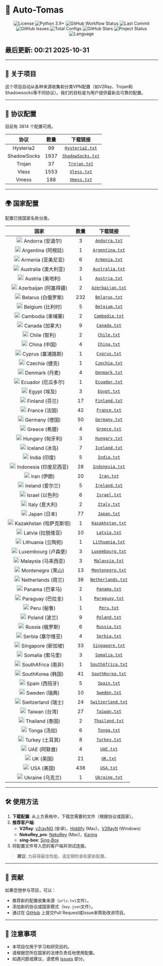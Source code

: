 # 🚀 Auto-Tomas

<p align="center">
  <img src="https://img.shields.io/github/license/areyrteuurt/Auto-Tomas?style=flat-square&color=blue" alt="License" />
  <img src="https://img.shields.io/badge/python-3.9%2B-3776AB?style=flat-square&logo=python" alt="Python 3.9+" />
  <img src="https://img.shields.io/github/actions/workflow/status/areyrteuurt/Auto-Tomas/scraper.yml?style=flat-square" alt="GitHub Workflow Status" />
  <img src="https://img.shields.io/github/last-commit/areyrteuurt/Auto-Tomas?style=flat-square" alt="Last Commit" />
  <br>
  <img src="https://img.shields.io/github/issues/areyrteuurt/Auto-Tomas?style=flat-square" alt="GitHub Issues" />
  <img src="https://img.shields.io/badge/Configs-3814-blue?style=flat-square" alt="Total Configs" />
  <img src="https://img.shields.io/github/stars/areyrteuurt/Auto-Tomas?style=social" alt="GitHub Stars" />
  <img src="https://img.shields.io/badge/status-active-brightgreen?style=flat-square" alt="Project Status" />
  <img src="https://img.shields.io/badge/language-中文%20%26%20English-007EC6?style=flat-square" alt="Language" />
</p>

## 最后更新: 00:21 2025-10-31

---

## 📖 关于项目
这个项目自动从各种来源收集和分类VPN配置（如V2Ray、Trojan和Shadowsocks等不同协议）。我们的目标是为用户提供最新且可靠的配置。



---

## 📁 协议配置
目前有 3814 个配置可用。

<div align="center">

| 协议 | 数量 | 下载链接 |
|:-------:|:-----:|:------------:|
| Hysteria2 | 99 | [`Hysteria2.txt`](https://raw.githubusercontent.com/areyrteuurt/Auto-Tomas/refs/heads/main/configs/protocols/Hysteria2.txt) |
| ShadowSocks | 1937 | [`ShadowSocks.txt`](https://raw.githubusercontent.com/areyrteuurt/Auto-Tomas/refs/heads/main/configs/protocols/ShadowSocks.txt) |
| Trojan | 37 | [`Trojan.txt`](https://raw.githubusercontent.com/areyrteuurt/Auto-Tomas/refs/heads/main/configs/protocols/Trojan.txt) |
| Vless | 1553 | [`Vless.txt`](https://raw.githubusercontent.com/areyrteuurt/Auto-Tomas/refs/heads/main/configs/protocols/Vless.txt) |
| Vmess | 188 | [`Vmess.txt`](https://raw.githubusercontent.com/areyrteuurt/Auto-Tomas/refs/heads/main/configs/protocols/Vmess.txt) |
</div>

---


## 🌍 国家配置
配置已按国家名称分类。

<div align="center">

| 国家 | 数量 | 下载链接 |
|:----:|:-----:|:------------:|
| <img src="https://flagcdn.com/w20/ad.png" width="20" alt="Andorra flag">  Andorra (安道尔) | 3 | [`Andorra.txt`](https://raw.githubusercontent.com/areyrteuurt/Auto-Tomas/refs/heads/main/configs/countries/Andorra.txt) |
| <img src="https://flagcdn.com/w20/ar.png" width="20" alt="Argentina flag">  Argentina (阿根廷) | 1 | [`Argentina.txt`](https://raw.githubusercontent.com/areyrteuurt/Auto-Tomas/refs/heads/main/configs/countries/Argentina.txt) |
| <img src="https://flagcdn.com/w20/am.png" width="20" alt="Armenia flag">  Armenia (亚美尼亚) | 6 | [`Armenia.txt`](https://raw.githubusercontent.com/areyrteuurt/Auto-Tomas/refs/heads/main/configs/countries/Armenia.txt) |
| <img src="https://flagcdn.com/w20/au.png" width="20" alt="Australia flag">  Australia (澳大利亚) | 3 | [`Australia.txt`](https://raw.githubusercontent.com/areyrteuurt/Auto-Tomas/refs/heads/main/configs/countries/Australia.txt) |
| <img src="https://flagcdn.com/w20/at.png" width="20" alt="Austria flag">  Austria (奥地利) | 1 | [`Austria.txt`](https://raw.githubusercontent.com/areyrteuurt/Auto-Tomas/refs/heads/main/configs/countries/Austria.txt) |
| <img src="https://flagcdn.com/w20/az.png" width="20" alt="Azerbaijan flag">  Azerbaijan (阿塞拜疆) | 2 | [`Azerbaijan.txt`](https://raw.githubusercontent.com/areyrteuurt/Auto-Tomas/refs/heads/main/configs/countries/Azerbaijan.txt) |
| <img src="https://flagcdn.com/w20/by.png" width="20" alt="Belarus flag">  Belarus (白俄罗斯) | 232 | [`Belarus.txt`](https://raw.githubusercontent.com/areyrteuurt/Auto-Tomas/refs/heads/main/configs/countries/Belarus.txt) |
| <img src="https://flagcdn.com/w20/be.png" width="20" alt="Belgium flag">  Belgium (比利时) | 5 | [`Belgium.txt`](https://raw.githubusercontent.com/areyrteuurt/Auto-Tomas/refs/heads/main/configs/countries/Belgium.txt) |
| <img src="https://flagcdn.com/w20/kh.png" width="20" alt="Cambodia flag">  Cambodia (柬埔寨) | 2 | [`Cambodia.txt`](https://raw.githubusercontent.com/areyrteuurt/Auto-Tomas/refs/heads/main/configs/countries/Cambodia.txt) |
| <img src="https://flagcdn.com/w20/ca.png" width="20" alt="Canada flag">  Canada (加拿大) | 9 | [`Canada.txt`](https://raw.githubusercontent.com/areyrteuurt/Auto-Tomas/refs/heads/main/configs/countries/Canada.txt) |
| <img src="https://flagcdn.com/w20/cl.png" width="20" alt="Chile flag">  Chile (智利) | 2 | [`Chile.txt`](https://raw.githubusercontent.com/areyrteuurt/Auto-Tomas/refs/heads/main/configs/countries/Chile.txt) |
| <img src="https://flagcdn.com/w20/cn.png" width="20" alt="China flag">  China (中国) | 4 | [`China.txt`](https://raw.githubusercontent.com/areyrteuurt/Auto-Tomas/refs/heads/main/configs/countries/China.txt) |
| <img src="https://flagcdn.com/w20/cy.png" width="20" alt="Cyprus flag">  Cyprus (塞浦路斯) | 1 | [`Cyprus.txt`](https://raw.githubusercontent.com/areyrteuurt/Auto-Tomas/refs/heads/main/configs/countries/Cyprus.txt) |
| <img src="https://flagcdn.com/w20/cz.png" width="20" alt="Czechia flag">  Czechia (捷克) | 1 | [`Czechia.txt`](https://raw.githubusercontent.com/areyrteuurt/Auto-Tomas/refs/heads/main/configs/countries/Czechia.txt) |
| <img src="https://flagcdn.com/w20/dk.png" width="20" alt="Denmark flag">  Denmark (丹麦) | 4 | [`Denmark.txt`](https://raw.githubusercontent.com/areyrteuurt/Auto-Tomas/refs/heads/main/configs/countries/Denmark.txt) |
| <img src="https://flagcdn.com/w20/ec.png" width="20" alt="Ecuador flag">  Ecuador (厄瓜多尔) | 1 | [`Ecuador.txt`](https://raw.githubusercontent.com/areyrteuurt/Auto-Tomas/refs/heads/main/configs/countries/Ecuador.txt) |
| <img src="https://flagcdn.com/w20/eg.png" width="20" alt="Egypt flag">  Egypt (埃及) | 3 | [`Egypt.txt`](https://raw.githubusercontent.com/areyrteuurt/Auto-Tomas/refs/heads/main/configs/countries/Egypt.txt) |
| <img src="https://flagcdn.com/w20/fi.png" width="20" alt="Finland flag">  Finland (芬兰) | 17 | [`Finland.txt`](https://raw.githubusercontent.com/areyrteuurt/Auto-Tomas/refs/heads/main/configs/countries/Finland.txt) |
| <img src="https://flagcdn.com/w20/fr.png" width="20" alt="France flag">  France (法国) | 42 | [`France.txt`](https://raw.githubusercontent.com/areyrteuurt/Auto-Tomas/refs/heads/main/configs/countries/France.txt) |
| <img src="https://flagcdn.com/w20/de.png" width="20" alt="Germany flag">  Germany (德国) | 50 | [`Germany.txt`](https://raw.githubusercontent.com/areyrteuurt/Auto-Tomas/refs/heads/main/configs/countries/Germany.txt) |
| <img src="https://flagcdn.com/w20/gr.png" width="20" alt="Greece flag">  Greece (希腊) | 4 | [`Greece.txt`](https://raw.githubusercontent.com/areyrteuurt/Auto-Tomas/refs/heads/main/configs/countries/Greece.txt) |
| <img src="https://flagcdn.com/w20/hu.png" width="20" alt="Hungary flag">  Hungary (匈牙利) | 3 | [`Hungary.txt`](https://raw.githubusercontent.com/areyrteuurt/Auto-Tomas/refs/heads/main/configs/countries/Hungary.txt) |
| <img src="https://flagcdn.com/w20/is.png" width="20" alt="Iceland flag">  Iceland (冰岛) | 7 | [`Iceland.txt`](https://raw.githubusercontent.com/areyrteuurt/Auto-Tomas/refs/heads/main/configs/countries/Iceland.txt) |
| <img src="https://flagcdn.com/w20/in.png" width="20" alt="India flag">  India (印度) | 5 | [`India.txt`](https://raw.githubusercontent.com/areyrteuurt/Auto-Tomas/refs/heads/main/configs/countries/India.txt) |
| <img src="https://flagcdn.com/w20/id.png" width="20" alt="Indonesia flag">  Indonesia (印度尼西亚) | 28 | [`Indonesia.txt`](https://raw.githubusercontent.com/areyrteuurt/Auto-Tomas/refs/heads/main/configs/countries/Indonesia.txt) |
| <img src="https://flagcdn.com/w20/ir.png" width="20" alt="Iran flag">  Iran (伊朗) | 20 | [`Iran.txt`](https://raw.githubusercontent.com/areyrteuurt/Auto-Tomas/refs/heads/main/configs/countries/Iran.txt) |
| <img src="https://flagcdn.com/w20/ie.png" width="20" alt="Ireland flag">  Ireland (爱尔兰) | 5 | [`Ireland.txt`](https://raw.githubusercontent.com/areyrteuurt/Auto-Tomas/refs/heads/main/configs/countries/Ireland.txt) |
| <img src="https://flagcdn.com/w20/il.png" width="20" alt="Israel flag">  Israel (以色列) | 6 | [`Israel.txt`](https://raw.githubusercontent.com/areyrteuurt/Auto-Tomas/refs/heads/main/configs/countries/Israel.txt) |
| <img src="https://flagcdn.com/w20/it.png" width="20" alt="Italy flag">  Italy (意大利) | 2 | [`Italy.txt`](https://raw.githubusercontent.com/areyrteuurt/Auto-Tomas/refs/heads/main/configs/countries/Italy.txt) |
| <img src="https://flagcdn.com/w20/jp.png" width="20" alt="Japan flag">  Japan (日本) | 77 | [`Japan.txt`](https://raw.githubusercontent.com/areyrteuurt/Auto-Tomas/refs/heads/main/configs/countries/Japan.txt) |
| <img src="https://flagcdn.com/w20/kz.png" width="20" alt="Kazakhstan flag">  Kazakhstan (哈萨克斯坦) | 1 | [`Kazakhstan.txt`](https://raw.githubusercontent.com/areyrteuurt/Auto-Tomas/refs/heads/main/configs/countries/Kazakhstan.txt) |
| <img src="https://flagcdn.com/w20/lv.png" width="20" alt="Latvia flag">  Latvia (拉脱维亚) | 10 | [`Latvia.txt`](https://raw.githubusercontent.com/areyrteuurt/Auto-Tomas/refs/heads/main/configs/countries/Latvia.txt) |
| <img src="https://flagcdn.com/w20/lt.png" width="20" alt="Lithuania flag">  Lithuania (立陶宛) | 1 | [`Lithuania.txt`](https://raw.githubusercontent.com/areyrteuurt/Auto-Tomas/refs/heads/main/configs/countries/Lithuania.txt) |
| <img src="https://flagcdn.com/w20/lu.png" width="20" alt="Luxembourg flag">  Luxembourg (卢森堡) | 3 | [`Luxembourg.txt`](https://raw.githubusercontent.com/areyrteuurt/Auto-Tomas/refs/heads/main/configs/countries/Luxembourg.txt) |
| <img src="https://flagcdn.com/w20/my.png" width="20" alt="Malaysia flag">  Malaysia (马来西亚) | 3 | [`Malaysia.txt`](https://raw.githubusercontent.com/areyrteuurt/Auto-Tomas/refs/heads/main/configs/countries/Malaysia.txt) |
| <img src="https://flagcdn.com/w20/me.png" width="20" alt="Montenegro flag">  Montenegro (黑山) | 13 | [`Montenegro.txt`](https://raw.githubusercontent.com/areyrteuurt/Auto-Tomas/refs/heads/main/configs/countries/Montenegro.txt) |
| <img src="https://flagcdn.com/w20/nl.png" width="20" alt="Netherlands flag">  Netherlands (荷兰) | 36 | [`Netherlands.txt`](https://raw.githubusercontent.com/areyrteuurt/Auto-Tomas/refs/heads/main/configs/countries/Netherlands.txt) |
| <img src="https://flagcdn.com/w20/pa.png" width="20" alt="Panama flag">  Panama (巴拿马) | 2 | [`Panama.txt`](https://raw.githubusercontent.com/areyrteuurt/Auto-Tomas/refs/heads/main/configs/countries/Panama.txt) |
| <img src="https://flagcdn.com/w20/py.png" width="20" alt="Paraguay flag">  Paraguay (巴拉圭) | 1 | [`Paraguay.txt`](https://raw.githubusercontent.com/areyrteuurt/Auto-Tomas/refs/heads/main/configs/countries/Paraguay.txt) |
| <img src="https://flagcdn.com/w20/pe.png" width="20" alt="Peru flag">  Peru (秘鲁) | 1 | [`Peru.txt`](https://raw.githubusercontent.com/areyrteuurt/Auto-Tomas/refs/heads/main/configs/countries/Peru.txt) |
| <img src="https://flagcdn.com/w20/pl.png" width="20" alt="Poland flag">  Poland (波兰) | 9 | [`Poland.txt`](https://raw.githubusercontent.com/areyrteuurt/Auto-Tomas/refs/heads/main/configs/countries/Poland.txt) |
| <img src="https://flagcdn.com/w20/ru.png" width="20" alt="Russia flag">  Russia (俄罗斯) | 6 | [`Russia.txt`](https://raw.githubusercontent.com/areyrteuurt/Auto-Tomas/refs/heads/main/configs/countries/Russia.txt) |
| <img src="https://flagcdn.com/w20/rs.png" width="20" alt="Serbia flag">  Serbia (塞尔维亚) | 4 | [`Serbia.txt`](https://raw.githubusercontent.com/areyrteuurt/Auto-Tomas/refs/heads/main/configs/countries/Serbia.txt) |
| <img src="https://flagcdn.com/w20/sg.png" width="20" alt="Singapore flag">  Singapore (新加坡) | 33 | [`Singapore.txt`](https://raw.githubusercontent.com/areyrteuurt/Auto-Tomas/refs/heads/main/configs/countries/Singapore.txt) |
| <img src="https://flagcdn.com/w20/so.png" width="20" alt="Somalia flag">  Somalia (索马里) | 3 | [`Somalia.txt`](https://raw.githubusercontent.com/areyrteuurt/Auto-Tomas/refs/heads/main/configs/countries/Somalia.txt) |
| <img src="https://flagcdn.com/w20/za.png" width="20" alt="SouthAfrica flag">  SouthAfrica (南非) | 1 | [`SouthAfrica.txt`](https://raw.githubusercontent.com/areyrteuurt/Auto-Tomas/refs/heads/main/configs/countries/SouthAfrica.txt) |
| <img src="https://flagcdn.com/w20/kr.png" width="20" alt="SouthKorea flag">  SouthKorea (韩国) | 41 | [`SouthKorea.txt`](https://raw.githubusercontent.com/areyrteuurt/Auto-Tomas/refs/heads/main/configs/countries/SouthKorea.txt) |
| <img src="https://flagcdn.com/w20/es.png" width="20" alt="Spain flag">  Spain (西班牙) | 5 | [`Spain.txt`](https://raw.githubusercontent.com/areyrteuurt/Auto-Tomas/refs/heads/main/configs/countries/Spain.txt) |
| <img src="https://flagcdn.com/w20/se.png" width="20" alt="Sweden flag">  Sweden (瑞典) | 10 | [`Sweden.txt`](https://raw.githubusercontent.com/areyrteuurt/Auto-Tomas/refs/heads/main/configs/countries/Sweden.txt) |
| <img src="https://flagcdn.com/w20/ch.png" width="20" alt="Switzerland flag">  Switzerland (瑞士) | 24 | [`Switzerland.txt`](https://raw.githubusercontent.com/areyrteuurt/Auto-Tomas/refs/heads/main/configs/countries/Switzerland.txt) |
| <img src="https://flagcdn.com/w20/tw.png" width="20" alt="Taiwan flag">  Taiwan (台湾) | 27 | [`Taiwan.txt`](https://raw.githubusercontent.com/areyrteuurt/Auto-Tomas/refs/heads/main/configs/countries/Taiwan.txt) |
| <img src="https://flagcdn.com/w20/th.png" width="20" alt="Thailand flag">  Thailand (泰国) | 2 | [`Thailand.txt`](https://raw.githubusercontent.com/areyrteuurt/Auto-Tomas/refs/heads/main/configs/countries/Thailand.txt) |
| <img src="https://flagcdn.com/w20/to.png" width="20" alt="Tonga flag">  Tonga (汤加) | 6 | [`Tonga.txt`](https://raw.githubusercontent.com/areyrteuurt/Auto-Tomas/refs/heads/main/configs/countries/Tonga.txt) |
| <img src="https://flagcdn.com/w20/tr.png" width="20" alt="Turkey flag">  Turkey (土耳其) | 8 | [`Turkey.txt`](https://raw.githubusercontent.com/areyrteuurt/Auto-Tomas/refs/heads/main/configs/countries/Turkey.txt) |
| <img src="https://flagcdn.com/w20/ae.png" width="20" alt="UAE flag">  UAE (阿联酋) | 4 | [`UAE.txt`](https://raw.githubusercontent.com/areyrteuurt/Auto-Tomas/refs/heads/main/configs/countries/UAE.txt) |
| <img src="https://flagcdn.com/w20/gb.png" width="20" alt="UK flag">  UK (英国) | 21 | [`UK.txt`](https://raw.githubusercontent.com/areyrteuurt/Auto-Tomas/refs/heads/main/configs/countries/UK.txt) |
| <img src="https://flagcdn.com/w20/us.png" width="20" alt="USA flag">  USA (美国) | 438 | [`USA.txt`](https://raw.githubusercontent.com/areyrteuurt/Auto-Tomas/refs/heads/main/configs/countries/USA.txt) |
| <img src="https://flagcdn.com/w20/ua.png" width="20" alt="Ukraine flag">  Ukraine (乌克兰) | 1 | [`Ukraine.txt`](https://raw.githubusercontent.com/areyrteuurt/Auto-Tomas/refs/heads/main/configs/countries/Ukraine.txt) |
</div>

---


## 🛠️ 使用方法
1. **下载配置**: 从上方表格中，下载您需要的文件（根据协议或国家）。
2. **推荐客户端**:
   - **V2Ray**: [v2rayNG](https://github.com/2dust/v2rayNG) (安卓)，[Hiddify](https://github.com/hiddify/hiddify-app/releases) (Mac)，[V2RayN](https://github.com/2dust/v2rayN/releases) (Windows)
   - **NekoRey_pro**: [NekoRey](https://github.com/Mahdi-zarei/nekoray/releases) (Mac)，[Karing](https://github.com/KaringX/karing/releases)
   - **sing-box**: [Sing-Box](https://github.com/SagerNet/sing-box/releases)
3. 将配置文件导入您的客户端并测试连接。

> **建议**: 为获得最佳性能，请定期检查和更新配置。

---

## 🤝 贡献
如果您想参与项目，可以：
- 推荐新的配置收集来源（`urls.txt`文件）。
- 添加新的协议或国家模式（`key.json`文件）。
- 通过在 [GitHub](https://github.com/areyrteuurt/Auto-Tomas) 上提交Pull Request或Issue来帮助改进项目。

---

## 📢 注意事项
- 本项目仅用于学习和研究目的。
- 请根据您所在国家的法律负责任地使用配置。
- 如遇问题或建议，请使用 [Issues](https://github.com/areyrteuurt/Auto-Tomas/issues) 部分。
